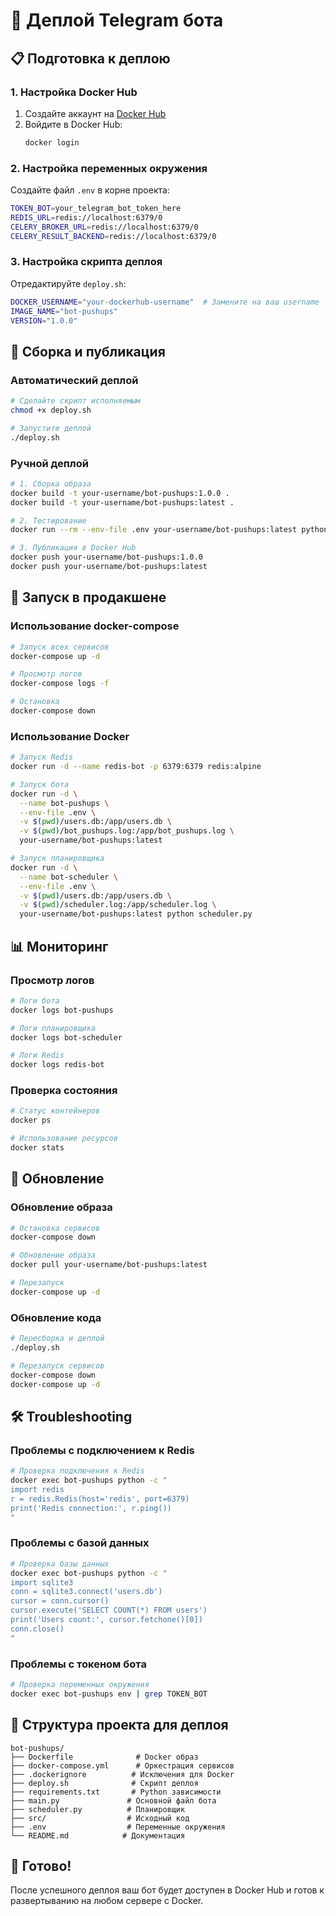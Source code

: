 # 🚀 Деплой Telegram бота

## 📋 Подготовка к деплою

### 1. Настройка Docker Hub

1. Создайте аккаунт на [Docker Hub](https://hub.docker.com/)
2. Войдите в Docker Hub:
   ```bash
   docker login
   ```

### 2. Настройка переменных окружения

Создайте файл `.env` в корне проекта:
```bash
TOKEN_BOT=your_telegram_bot_token_here
REDIS_URL=redis://localhost:6379/0
CELERY_BROKER_URL=redis://localhost:6379/0
CELERY_RESULT_BACKEND=redis://localhost:6379/0
```

### 3. Настройка скрипта деплоя

Отредактируйте `deploy.sh`:
```bash
DOCKER_USERNAME="your-dockerhub-username"  # Замените на ваш username
IMAGE_NAME="bot-pushups"
VERSION="1.0.0"
```

## 🔨 Сборка и публикация

### Автоматический деплой

```bash
# Сделайте скрипт исполняемым
chmod +x deploy.sh

# Запустите деплой
./deploy.sh
```

### Ручной деплой

```bash
# 1. Сборка образа
docker build -t your-username/bot-pushups:1.0.0 .
docker build -t your-username/bot-pushups:latest .

# 2. Тестирование
docker run --rm --env-file .env your-username/bot-pushups:latest python -c "print('Test passed')"

# 3. Публикация в Docker Hub
docker push your-username/bot-pushups:1.0.0
docker push your-username/bot-pushups:latest
```

## 🐳 Запуск в продакшене

### Использование docker-compose

```bash
# Запуск всех сервисов
docker-compose up -d

# Просмотр логов
docker-compose logs -f

# Остановка
docker-compose down
```

### Использование Docker

```bash
# Запуск Redis
docker run -d --name redis-bot -p 6379:6379 redis:alpine

# Запуск бота
docker run -d \
  --name bot-pushups \
  --env-file .env \
  -v $(pwd)/users.db:/app/users.db \
  -v $(pwd)/bot_pushups.log:/app/bot_pushups.log \
  your-username/bot-pushups:latest

# Запуск планировщика
docker run -d \
  --name bot-scheduler \
  --env-file .env \
  -v $(pwd)/users.db:/app/users.db \
  -v $(pwd)/scheduler.log:/app/scheduler.log \
  your-username/bot-pushups:latest python scheduler.py
```

## 📊 Мониторинг

### Просмотр логов

```bash
# Логи бота
docker logs bot-pushups

# Логи планировщика
docker logs bot-scheduler

# Логи Redis
docker logs redis-bot
```

### Проверка состояния

```bash
# Статус контейнеров
docker ps

# Использование ресурсов
docker stats
```

## 🔧 Обновление

### Обновление образа

```bash
# Остановка сервисов
docker-compose down

# Обновление образа
docker pull your-username/bot-pushups:latest

# Перезапуск
docker-compose up -d
```

### Обновление кода

```bash
# Пересборка и деплой
./deploy.sh

# Перезапуск сервисов
docker-compose down
docker-compose up -d
```

## 🛠️ Troubleshooting

### Проблемы с подключением к Redis

```bash
# Проверка подключения к Redis
docker exec bot-pushups python -c "
import redis
r = redis.Redis(host='redis', port=6379)
print('Redis connection:', r.ping())
"
```

### Проблемы с базой данных

```bash
# Проверка базы данных
docker exec bot-pushups python -c "
import sqlite3
conn = sqlite3.connect('users.db')
cursor = conn.cursor()
cursor.execute('SELECT COUNT(*) FROM users')
print('Users count:', cursor.fetchone()[0])
conn.close()
"
```

### Проблемы с токеном бота

```bash
# Проверка переменных окружения
docker exec bot-pushups env | grep TOKEN_BOT
```

## 📝 Структура проекта для деплоя

```
bot-pushups/
├── Dockerfile              # Docker образ
├── docker-compose.yml      # Оркестрация сервисов
├── .dockerignore          # Исключения для Docker
├── deploy.sh              # Скрипт деплоя
├── requirements.txt       # Python зависимости
├── main.py               # Основной файл бота
├── scheduler.py          # Планировщик
├── src/                  # Исходный код
├── .env                  # Переменные окружения
└── README.md            # Документация
```

## 🎯 Готово!

После успешного деплоя ваш бот будет доступен в Docker Hub и готов к развертыванию на любом сервере с Docker. 